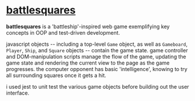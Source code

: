 # [battlesquares](https://seanstephenbrian.github.io/battleship/)

**battlesquares** is a 'battleship'-inspired web game exemplifying key concepts in OOP and test-driven 
development.

javascript objects -- including a top-level `Game` object, as well as `Gameboard`, `Player`, `Ship`, 
and `Square` objects -- contain the game state. game controller and DOM-manipulation scripts manage the 
flow of the game, updating the game state and rendering the current view to the page as the game 
progresses. the computer opponent has basic 'intelligence', knowing to try all surrounding squares once 
it gets a hit.

i used jest to unit test the various game objects before building out the user interface.